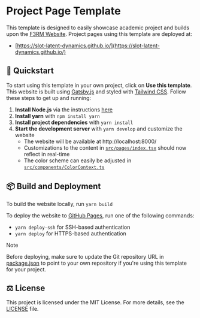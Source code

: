 # Project Page Template

This template is designed to easily showcase academic project and builds upon the [F3RM Website](https://github.com/f3rm/f3rm.github.io).
Project pages using this template are deployed at:
- [https://slot-latent-dynamics.github.io/](https://slot-latent-dynamics.github.io/)



## 🚀 Quickstart

To start using this template in your own project, click on **Use this template**.
This website is built using [Gatsby.js](https://www.gatsbyjs.com/) and styled with [Tailwind CSS](https://tailwindcss.com/).
Follow these steps to get up and running:

1. **Install Node.js** via the instructions
   [here](https://www.gatsbyjs.com/docs/tutorial/getting-started/part-0/#nodejs)
2. **Install yarn** with `npm install yarn`
3. **Install project dependencies** with `yarn install`
4. **Start the development server** with `yarn develop` and customize the website
    - The website will be available at http://localhost:8000/
    - Customizations to the content in [`src/pages/index.tsx`](src/pages/index.tsx) should now reflect in real-time
    - The color scheme can easily be adjusted in [`src/components/ColorContext.ts`](src/components/ColorContext.ts)

## 📦️ Build and Deployment

To build the website locally, run `yarn build`

To deploy the website to [GitHub Pages](https://pages.github.com/), run one of the following commands:
- `yarn deploy-ssh` for SSH-based authentication
- `yarn deploy` for HTTPS-based authentication


> [!NOTE]  
> Before deploying, make sure to update the Git repository URL in [package.json](package.json) to point to your own repository if you're using this template for your project.

## ⚖️ License

This project is licensed under the MIT License. For more details, see the [LICENSE](LICENSE) file.
